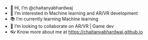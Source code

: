- 👋 Hi, I’m @chaitanyabhardwaj
- 👀 I’m interested in Machine learning and AR/VR development
- 📚 I’m currently learning Machine learning
- 🤝 I’m looking to collaborate on AR/VR | Game dev
- 👓 Know more about me at https://chaitanyabhardwaj.github.io

<!---
chaitanyabhardwaj/chaitanyabhardwaj is a ✨ special ✨ repository because its `README.md` (this file) appears on your GitHub profile.
You can click the Preview link to take a look at your changes.
--->
